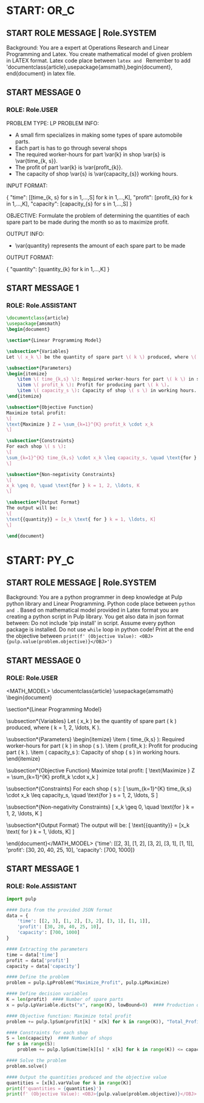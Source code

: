 # START: OR_C 
## START ROLE MESSAGE | Role.SYSTEM 
Background: You are a expert at Operations Research and Linear Programming and Latex. You create mathematical model of given problem in LATEX format. Latex code place between ```latex and ``` Remember to add 'documentclass{article},usepackage{amsmath},begin{document}, end{document} in latex file. 
## START MESSAGE 0 
### ROLE: Role.USER
<DESCRIPTION>
PROBLEM TYPE: LP
PROBLEM INFO:

- A small firm specializes in making some types of spare automobile parts. 
- Each part is has to go through several shops 
- The required worker-hours for part \var{k} in shop \var{s} is \var{time_{k, s}}.
- The profit of part \var{k} is \var{profit_{k}}.
- The capacity of shop \var{s} is \var{capacity_{s}} working hours.

INPUT FORMAT:

{
	"time": [[time_{k, s} for s in 1,...,S] for k in 1,...,K],
	"profit": [profit_{k} for k in 1,...,K],
	"capacity": [capacity_{s} for s in 1,...,S]
}


OBJECTIVE: Formulate the problem of determining the quantities of each spare part to be made during the month so as to maximize profit.

OUTPUT INFO:

- \var{quantity} represents the amount of each spare part to be made

OUTPUT FORMAT:

{
	"quantity": [quantity_{k} for k in 1,...,K]
}
</DESCRIPTION>


## START MESSAGE 1 
### ROLE: Role.ASSISTANT
```latex
\documentclass{article}
\usepackage{amsmath}
\begin{document}

\section*{Linear Programming Model}

\subsection*{Variables}
Let \( x_k \) be the quantity of spare part \( k \) produced, where \( k = 1, 2, \ldots, K \).

\subsection*{Parameters}
\begin{itemize}
    \item \( time_{k,s} \): Required worker-hours for part \( k \) in shop \( s \).
    \item \( profit_k \): Profit for producing part \( k \).
    \item \( capacity_s \): Capacity of shop \( s \) in working hours.
\end{itemize}

\subsection*{Objective Function}
Maximize total profit:
\[
\text{Maximize } Z = \sum_{k=1}^{K} profit_k \cdot x_k
\]

\subsection*{Constraints}
For each shop \( s \):
\[
\sum_{k=1}^{K} time_{k,s} \cdot x_k \leq capacity_s, \quad \text{for } s = 1, 2, \ldots, S
\]

\subsection*{Non-negativity Constraints}
\[
x_k \geq 0, \quad \text{for } k = 1, 2, \ldots, K
\]

\subsection*{Output Format}
The output will be:
\[
\text{{quantity}} = [x_k \text{ for } k = 1, \ldots, K]
\]

\end{document}
```

# START: PY_C 
## START ROLE MESSAGE | Role.SYSTEM 
Background: You are a python programmer in deep knowledge at Pulp python library and Linear Programming. Python code place between ```python and ```. Based on mathematical model provided in Latex format you are creating a python script in Pulp library. You get also data in json format between: <DATA></DATA> Do not include 'pip install' in script. Assume every python package is installed. Do not use `while` loop in python code! Print at the end the objective between <OBJ></OBJ> `print(f' (Objective Value): <OBJ>{pulp.value(problem.objective)}</OBJ>')` 
## START MESSAGE 0 
### ROLE: Role.USER
<MATH_MODEL>
\documentclass{article}
\usepackage{amsmath}
\begin{document}

\section*{Linear Programming Model}

\subsection*{Variables}
Let \( x_k \) be the quantity of spare part \( k \) produced, where \( k = 1, 2, \ldots, K \).

\subsection*{Parameters}
\begin{itemize}
    \item \( time_{k,s} \): Required worker-hours for part \( k \) in shop \( s \).
    \item \( profit_k \): Profit for producing part \( k \).
    \item \( capacity_s \): Capacity of shop \( s \) in working hours.
\end{itemize}

\subsection*{Objective Function}
Maximize total profit:
\[
\text{Maximize } Z = \sum_{k=1}^{K} profit_k \cdot x_k
\]

\subsection*{Constraints}
For each shop \( s \):
\[
\sum_{k=1}^{K} time_{k,s} \cdot x_k \leq capacity_s, \quad \text{for } s = 1, 2, \ldots, S
\]

\subsection*{Non-negativity Constraints}
\[
x_k \geq 0, \quad \text{for } k = 1, 2, \ldots, K
\]

\subsection*{Output Format}
The output will be:
\[
\text{{quantity}} = [x_k \text{ for } k = 1, \ldots, K]
\]

\end{document}</MATH_MODEL>
<DATA>
{'time': [[2, 3], [1, 2], [3, 2], [3, 1], [1, 1]], 'profit': [30, 20, 40, 25, 10], 'capacity': [700, 1000]}</DATA>


## START MESSAGE 1 
### ROLE: Role.ASSISTANT
```python
import pulp

#### Data from the provided JSON format
data = {
    'time': [[2, 3], [1, 2], [3, 2], [3, 1], [1, 1]],
    'profit': [30, 20, 40, 25, 10],
    'capacity': [700, 1000]
}

#### Extracting the parameters
time = data['time']
profit = data['profit']
capacity = data['capacity']

#### Define the problem
problem = pulp.LpProblem("Maximize_Profit", pulp.LpMaximize)

#### Define decision variables
K = len(profit)  #### Number of spare parts
x = pulp.LpVariable.dicts("x", range(K), lowBound=0)  #### Production quantities

#### Objective function: Maximize total profit
problem += pulp.lpSum(profit[k] * x[k] for k in range(K)), "Total_Profit"

#### Constraints for each shop
S = len(capacity)  #### Number of shops
for s in range(S):
    problem += pulp.lpSum(time[k][s] * x[k] for k in range(K)) <= capacity[s], f"Shop_Capacity_{s+1}"

#### Solve the problem
problem.solve()

#### Output the quantities produced and the objective value
quantities = [x[k].varValue for k in range(K)]
print(f'quantities = {quantities}')
print(f' (Objective Value): <OBJ>{pulp.value(problem.objective)}</OBJ>')
```

